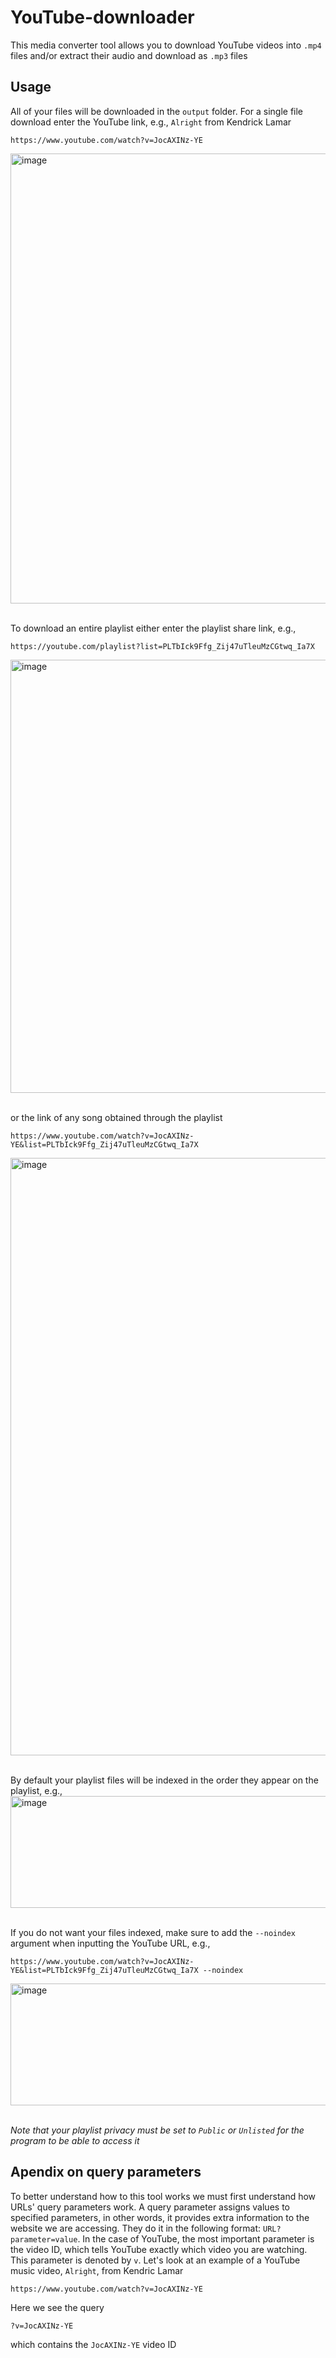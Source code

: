 # YouTube-downloader
This media converter tool allows you to download YouTube videos into `.mp4` files and/or extract their audio and download as `.mp3` files

## Usage
All of your files will be downloaded in the `output` folder. For a single file download enter the YouTube link, e.g., `Alright` from Kendrick Lamar
```
https://www.youtube.com/watch?v=JocAXINz-YE
```
<img width="888" height="720" alt="image" src="https://github.com/user-attachments/assets/b2ab2fa6-d5be-48ef-9664-82e0abc34021" />
<br>
<br>

To download an entire playlist either enter the playlist share link, e.g.,
```
https://youtube.com/playlist?list=PLTbIck9Ffg_Zij47uTleuMzCGtwq_Ia7X
```
<img width="823" height="693" alt="image" src="https://github.com/user-attachments/assets/ea62e461-55d0-4484-a441-44e73e9d1102" />
<br>
<br>

or the link of any song obtained through the playlist
```
https://www.youtube.com/watch?v=JocAXINz-YE&list=PLTbIck9Ffg_Zij47uTleuMzCGtwq_Ia7X
```
<img width="887" height="956" alt="image" src="https://github.com/user-attachments/assets/a6ba14e1-9b82-4d2b-afc3-bf2878c6c25c" />
<br>
<br>

By default your playlist files will be indexed in the order they appear on the playlist, e.g., 
<img width="783" height="179" alt="image" src="https://github.com/user-attachments/assets/2dea3a7c-215a-492c-8cf9-1ac53db8ce71" />
<br>
<br>

If you do not want your files indexed, make sure to add the `--noindex` argument when inputting the YouTube URL, e.g.,
```
https://www.youtube.com/watch?v=JocAXINz-YE&list=PLTbIck9Ffg_Zij47uTleuMzCGtwq_Ia7X --noindex
```
<img width="785" height="195" alt="image" src="https://github.com/user-attachments/assets/0bafe97d-6af4-455a-9ec2-7395e386432d" />
<br>
<br>



_Note that your playlist privacy must be set to `Public` or `Unlisted` for the program to be able to access it_


## Apendix on query parameters
To better understand how to this tool works we must first understand how URLs' query parameters work. A query parameter assigns values to specified parameters, in other words, it provides extra information to the website we are accessing. They do it in the following format: `URL?parameter=value`. In the case of YouTube, the most important parameter is the video ID, which tells YouTube exactly which video you are watching. This parameter is denoted by `v`. Let's look at an example of a YouTube music video, `Alright`, from Kendric Lamar
```diff
https://www.youtube.com/watch?v=JocAXINz-YE
```
Here we see the query
```
?v=JocAXINz-YE
```
which contains the `JocAXINz-YE` video ID

